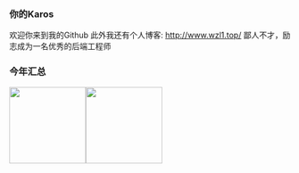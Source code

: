 ### 你的Karos
欢迎你来到我的Github
此外我还有个人博客: <a href="http://www.wzl1.top/" target="_blank">http://www.wzl1.top/</a>
鄙人不才，励志成为一名优秀的后端工程师
### 今年汇总
<img align="" height="137px" src="https://github-readme-stats.vercel.app/api?username=Karosown&hide_title=true&hide_border=true&show_icons=true&include_all_commits=true&line_height=21&bg_color=0,EC6C6C,FFD479,FFFC79,73FA79&theme=graywhite&locale=cn" /><img align="" height="137px" src="https://github-readme-stats.vercel.app/api/top-langs/?username=Karosown&hide_title=true&hide_border=true&layout=compact&bg_color=0,73FA79,73FDFF,D783FF&theme=graywhite&locale=cn" />
